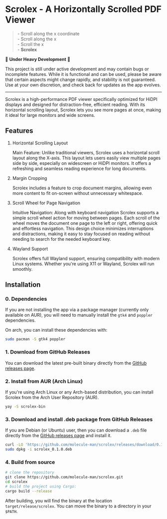 # Scrolex - A Horizontally Scrolled PDF Viewer

> \- Scroll along the x coordinate  
> \- Scroll along the x  
> \- Scroll the x  
> \- **Scrolex**

🚧 **Under Heavy Development** 🚧

This project is still under active development and may contain bugs or
incomplete features. While it is functional and can be used, please be aware
that certain aspects might change rapidly, and stability is not guaranteed. Use
at your own discretion, and check back for updates as the app evolves.

---

Scrolex is a high-performance PDF viewer specifically optimized for HiDPI
displays and designed for distraction-free, efficient reading. With its
horizontal scrolling layout, Scrolex lets you see more pages at once, making it
ideal for large monitors and wide screens.

## Features

1. Horizontal Scrolling Layout

    Main Feature: Unlike traditional viewers, Scrolex uses a horizontal scroll
    layout along the X-axis. This layout lets users easily view multiple pages
    side by side, especially on widescreen or HiDPI monitors. It offers a
    refreshing and seamless reading experience for long documents.

2. Margin Cropping

    Scrolex includes a feature to crop document margins, allowing even more
    content to fit on-screen without unnecessary whitespace.

3. Scroll Wheel for Page Navigation

    Intuitive Navigation: Along with keyboard navigation Scrolex supports a
    simple scroll wheel action for moving between pages. Each scroll of the
    wheel moves the document one page to the left or right, offering quick and
    effortless navigation. This design choice minimizes interruptions and
    distractions, making it easy to stay focused on reading without needing to
    search for the needed keyboard key.

4. Wayland Support

    Scrolex offers full Wayland support, ensuring compatibility with modern
    Linux systems. Whether you're using X11 or Wayland, Scrolex will run
    smoothly.

## Installation

### 0. Dependencies

If you are not installing the app via a package manager (currently only
available on AUR), you will need to manually install the `gtk4` and `poppler`
dependencies.

On arch, you can install these dependencies with:

```bash
sudo pacman -S gtk4 poppler
```

### 1. Download from GitHub Releases

You can download the latest pre-built binary directly from the [GitHub releases
page][1].

### 2. Install from AUR (Arch Linux)

If you're using Arch Linux or any Arch-based distribution, you can install
Scrolex from the Arch User Repository (AUR).

```bash
yay -S scrolex-bin
```

### 3. Download and install .deb package from GitHub Releases

If you are Debian (or Ubuntu) user, then you can download a `.deb` file directly from the [GitHub releases
page][1] and install it.

```bash
curl -LO 'https://github.com/molecule-man/scrolex/releases/download/0.1.0/scrolex_0.1.0.deb'
sudo dpkg -i scrolex_0.1.0.deb
```

### 4. Build from source

```bash
# clone the repository
git clone https://github.com/molecule-man/scrolex.git
cd scrolex
# build the project using Cargo:
cargo build --release
```

After building, you will find the binary at the location
`target/release/scrolex`. You can move the binary to a directory in your
`$PATH`.


[1]: https://github.com/molecule-man/scrolex/releases/latest
